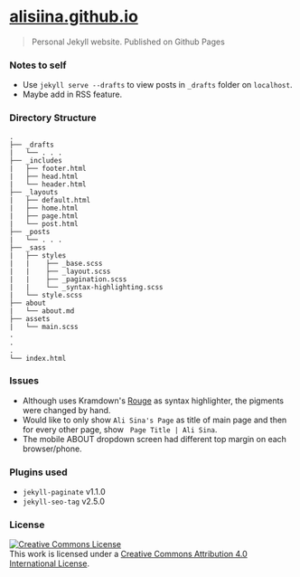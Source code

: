 # [alisiina.github.io](https://alisiina.github.io)
> Personal Jekyll website. Published on Github Pages

### Notes to self
* Use `jekyll serve --drafts` to view posts in `_drafts` folder on `localhost`.
* Maybe add in RSS feature.

### Directory Structure
```
.     
├── _drafts  
|   └── . . .  
├── _includes  
|   ├── footer.html  
|   ├── head.html
|   └── header.html  
├── _layouts  
|   ├── default.html  
|   ├── home.html
|   ├── page.html  
|   └── post.html  
├── _posts    
|   └── . . .  
├── _sass  
|   ├── styles  
|   |    ├── _base.scss
|   |    ├── _layout.scss
|   |    ├── _pagination.scss
|   |    └── _syntax-highlighting.scss
|   └── style.scss    
├── about
|   └── about.md
├── assets
|   └── main.scss
.
.
.
└── index.html  
```


### Issues
* Although uses Kramdown's [Rouge](https://kramdown.gettalong.org/syntax_highlighter/rouge.html) as syntax highlighter, the pigments were
changed by hand.
* Would like to only show `Ali Sina's Page` as title of main page and then
for every other page, show ` Page Title | Ali Sina`.
* The mobile ABOUT dropdown screen had different top margin on each browser/phone.


### Plugins used
* `jekyll-paginate` v1.1.0
* `jekyll-seo-tag` v2.5.0


### License
<a rel="license" href="http://creativecommons.org/licenses/by/4.0/"><img alt="Creative Commons License" style="border-width:0" src="https://i.creativecommons.org/l/by/4.0/88x31.png" /></a><br />This work is licensed under a <a rel="license" href="http://creativecommons.org/licenses/by/4.0/">Creative Commons Attribution 4.0 International License</a>.
